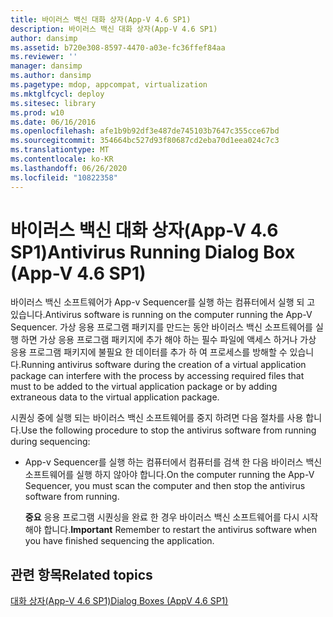 ```yaml
---
title: 바이러스 백신 대화 상자(App-V 4.6 SP1)
description: 바이러스 백신 대화 상자(App-V 4.6 SP1)
author: dansimp
ms.assetid: b720e308-8597-4470-a03e-fc36ffef84aa
ms.reviewer: ''
manager: dansimp
ms.author: dansimp
ms.pagetype: mdop, appcompat, virtualization
ms.mktglfcycl: deploy
ms.sitesec: library
ms.prod: w10
ms.date: 06/16/2016
ms.openlocfilehash: afe1b9b92df3e487de745103b7647c355cce67bd
ms.sourcegitcommit: 354664bc527d93f80687cd2eba70d1eea024c7c3
ms.translationtype: MT
ms.contentlocale: ko-KR
ms.lasthandoff: 06/26/2020
ms.locfileid: "10822358"
---
```

# <span data-ttu-id="60fbd-103">바이러스 백신 대화 상자(App-V 4.6 SP1)</span><span class="sxs-lookup"><span data-stu-id="60fbd-103">Antivirus Running Dialog Box (App-V 4.6 SP1)</span></span>


<span data-ttu-id="60fbd-104">바이러스 백신 소프트웨어가 App-v Sequencer를 실행 하는 컴퓨터에서 실행 되 고 있습니다.</span><span class="sxs-lookup"><span data-stu-id="60fbd-104">Antivirus software is running on the computer running the App-V Sequencer.</span></span> <span data-ttu-id="60fbd-105">가상 응용 프로그램 패키지를 만드는 동안 바이러스 백신 소프트웨어를 실행 하면 가상 응용 프로그램 패키지에 추가 해야 하는 필수 파일에 액세스 하거나 가상 응용 프로그램 패키지에 불필요 한 데이터를 추가 하 여 프로세스를 방해할 수 있습니다.</span><span class="sxs-lookup"><span data-stu-id="60fbd-105">Running antivirus software during the creation of a virtual application package can interfere with the process by accessing required files that must to be added to the virtual application package or by adding extraneous data to the virtual application package.</span></span>

<span data-ttu-id="60fbd-106">시퀀싱 중에 실행 되는 바이러스 백신 소프트웨어를 중지 하려면 다음 절차를 사용 합니다.</span><span class="sxs-lookup"><span data-stu-id="60fbd-106">Use the following procedure to stop the antivirus software from running during sequencing:</span></span>

-   <span data-ttu-id="60fbd-107">App-v Sequencer를 실행 하는 컴퓨터에서 컴퓨터를 검색 한 다음 바이러스 백신 소프트웨어를 실행 하지 않아야 합니다.</span><span class="sxs-lookup"><span data-stu-id="60fbd-107">On the computer running the App-V Sequencer, you must scan the computer and then stop the antivirus software from running.</span></span>

    <span data-ttu-id="60fbd-108">**중요**  응용 프로그램 시퀀싱을 완료 한 경우 바이러스 백신 소프트웨어를 다시 시작 해야 합니다.</span><span class="sxs-lookup"><span data-stu-id="60fbd-108">**Important** Remember to restart the antivirus software when you have finished sequencing the application.</span></span>

     

## <span data-ttu-id="60fbd-109">관련 항목</span><span class="sxs-lookup"><span data-stu-id="60fbd-109">Related topics</span></span>


[<span data-ttu-id="60fbd-110">대화 상자(App-V 4.6 SP1)</span><span class="sxs-lookup"><span data-stu-id="60fbd-110">Dialog Boxes (AppV 4.6 SP1)</span></span>](dialog-boxes--appv-46-sp1-.md)

 

 





